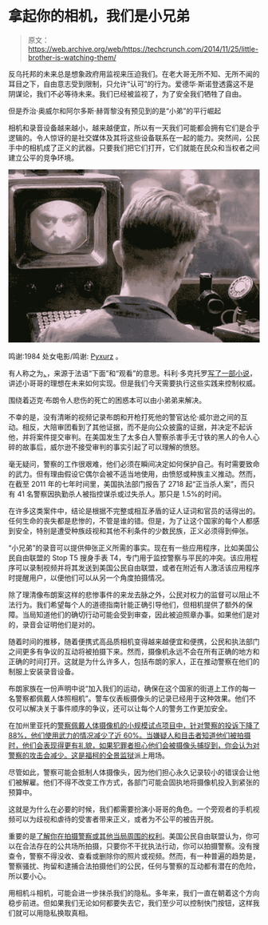 # 拿起你的相机，我们是小兄弟 

> 原文：<https://web.archive.org/web/https://techcrunch.com/2014/11/25/little-brother-is-watching-them/>

反乌托邦的未来总是想象政府用监视来压迫我们。在老大哥无所不知、无所不闻的耳目之下，自由意志受到限制，只允许“认可”的行为。爱德华·斯诺登透露这不是阴谋论，我们不必等待未来。我们已经被监视了，为了安全我们牺牲了自由。

但是乔治·奥威尔和阿尔多斯·赫胥黎没有预见到的是“小弟”的平行崛起

相机和录音设备越来越小，越来越便宜，所以有一天我们可能都会拥有它们是合乎逻辑的。令人惊讶的是社交媒体及其将这些设备联系在一起的能力。突然间，公民手中的相机成了正义的武器。只要我们把它们打开，它们就能在民众和当权者之间建立公平的竞争环境。

![1984_029Pyxurz](img/fb2135ef8c7b922330e855e2409c68a4.png)

鸣谢:1984 处女电影/鸣谢: [Pyxurz](https://web.archive.org/web/20230202213316/http://pyxurz.blogspot.com/2013/04/nineteen-eighty-four-alt-1984-page-2-of.html) 。

有人称之为[、](https://web.archive.org/web/20230202213316/http://www.newyorker.com/tech/elements/little-brother-is-watching-you)，来源于法语“下面”和“观看”的意思。科利·多克托罗[写了一部小说](https://web.archive.org/web/20230202213316/http://craphound.com/littlebrother/)，讲述小哥哥的理想在未来如何实现。但是我们今天需要执行这些实践来控制权威。

围绕着迈克·布朗令人悲伤的死亡的困惑本可以由小弟弟来解决。

不幸的是，没有清晰的视频记录布朗和开枪打死他的警官达伦·威尔逊之间的互动。相反，大陪审团看到了其他证据，而不是向公众披露的证据，并决定不起诉他，并将案件提交审判。在美国发生了太多白人警察杀害手无寸铁的黑人的令人心碎的故事后，威尔逊不接受审判的事实引起了可以理解的愤怒。

毫无疑问，警察的工作很艰难，他们必须在瞬间决定如何保护自己。有时需要致命的武力。但有理由假设它偶尔会被不适当地使用，由愤怒或种族主义推动。然而，在截至 2011 年的七年时间里，美国执法部门报告了 2718 起“正当杀人案”，而只有 41 名警察因执勤杀人被指控谋杀或过失杀人。那只是 1.5%的时间。

在许多这类案件中，结论是根据不完整或相互矛盾的证人证词和官员的话得出的。  任何生命的丧失都是悲惨的，不管是谁的错。但是，为了让这个国家的每个人都感到安全，特别是遭受种族歧视和其他不利条件的少数民族，正义必须得到伸张。

“小兄弟”的录音可以提供伸张正义所需的事实。现在有一些应用程序，比如美国公民自由联盟的 Stop T5 搜身手表 T4，专门用于监控警察与平民的冲突。该应用程序可以录制视频并将其发送到美国公民自由联盟，或者在附近有人激活该应用程序时提醒用户，以便他们可以从另一个角度拍摄情况。

除了理清像布朗案这样的悲惨事件的来龙去脉之外，公民对权力的监督可以阻止不法行为。我们希望每个人的道德指南针能正确引导他们，但相机提供了额外的保障。当局知道他们的确切行动可能会受到审查，因此被迫照章办事。如果他们是对的，录音会证明他们是对的。

随着时间的推移，随着便携式高品质相机变得越来越便宜和便携，公民和执法部门之间更多有争议的互动将被拍摄下来。然而，摄像机永远不会在所有正确的地方和正确的时间打开。这就是为什么许多人，包括布朗的家人，正在推动警察在他们的制服上安装录音设备。

布朗家族在一份声明中说“加入我们的运动，确保在这个国家的街道上工作的每一名警察都佩戴人体照相机”。警车仪表板摄像头的记录已经用于这种效果。他们不仅可以解决关于事件顺序的争议，还可以让每个人的警务工作更加安全。

在加州里亚托的[警察佩戴人体摄像机的小规模试点项目中，针对警察的投诉下降了 88%，他们使用武力的情况减少了近 60%。当嫌疑人和目击者知道他们被拍摄时，他们会表现得更有礼貌，如果犯罪者担心他们会被摄像头捕捉到，你会认为对警察的攻击会减少。这是](https://web.archive.org/web/20230202213316/http://www.theguardian.com/world/2013/nov/04/california-police-body-cameras-cuts-violence-complaints-rialto)[福柯的全景监狱](https://web.archive.org/web/20230202213316/http://cartome.org/foucault.htm)派上用场。

尽管如此，警察可能会抵制人体摄像头，因为他们担心永久记录较小的错误会让他们被解雇。他们不得不改变工作方式，各部门可能会固执地将摄像机投入到紧张的预算中。

这就是为什么在必要的时候，我们都需要扮演小哥哥的角色。一个旁观者的手机视频可以为歧视和虐待的受害者带来正义，或者为不公平的被告开脱。

重要的是[了解你在拍摄警察或其他当局周围的权利](https://web.archive.org/web/20230202213316/https://www.aclu.org/kyr-photo)。美国公民自由联盟认为，你可以在合法存在的公共场所拍摄，只要你不干扰执法行动，你可以拍摄警察。没有搜查令，警察不得没收、查看或删除你的照片或视频。然而，有一种普遍的趋势是，警察骚扰、拘留和逮捕合法拍摄他们的公民，任何与警察的互动都有潜在的危险，所以要小心。

用相机斗相机，可能会进一步抹杀我们的隐私。多年来，我们一直在朝着这个方向稳步前进。但如果我们无论如何都要失去它，我们至少可以控制快门按钮，这样我们就可以用隐私换取真相。